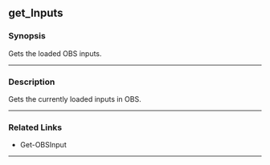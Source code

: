 get_Inputs
----------

### Synopsis
Gets the loaded OBS inputs.

---

### Description

Gets the currently loaded inputs in OBS.

---

### Related Links
* Get-OBSInput

---
